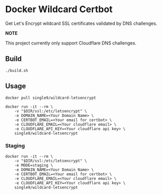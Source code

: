 Docker Wildcard Certbot
=================

Get Let's Encrypt wildcard SSL certificates validated by DNS challenges.

**NOTE**

This project currently only support Cloudflare DNS challenges.

Build
-----------

    ./build.sh

Usage
-----------

    docker pull single9/wildcard-letsencrypt

    docker run -it --rm \
        -v "$DIR/ssl:/etc/letsencrypt" \
        -e DOMAIN_NAME=<Your Domain Name> \
        -e CERTBOT_EMAIL=<Your email for certbot> \
        -e CLOUDFLARE_EMAIL=<Your cloudflare email> \
        -e CLOUDFLARE_API_KEY=<Your cloudflare api key> \
        single9/wildcard-letsencrypt

### Staging

    docker run -it --rm \
        -v "$DIR/ssl:/etc/letsencrypt" \
        -e MODE=staging \
        -e DOMAIN_NAME=<Your Domain Name> \
        -e CERTBOT_EMAIL=<Your email for certbot> \
        -e CLOUDFLARE_EMAIL=<Your cloudflare email> \
        -e CLOUDFLARE_API_KEY=<Your cloudflare api key> \
        single9/wildcard-letsencrypt
